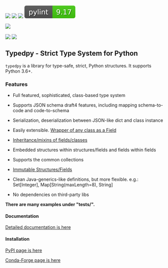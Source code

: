 [![][travis img]][travis]
[![][docs img]][docs]
[![][coverage img]][coverage]
![pylint img]


[![][license img]][license]

[![][conda-forge img]][conda-forge]
[![][pypi img]][pypi]


## Typedpy - Strict Type System for Python

``typedpy`` is a library for type-safe, strict, Python structures. It supports Python 3.6+.

### Features

* Full featured, sophisticated, class-based type system

* Supports JSON schema draft4 features, including mapping schema-to-code and code-to-schema

* Serialization, deserialization between JSON-like dict and class instance

* Easily extensible. [Wrapper of any class as a Field](https://github.com/loyada/typedpy/tree/master/tests/test_typed_field_creator.py)

* [Inheritance/mixins of fields/classes](https://github.com/loyada/typedpy/tree/master/tests/test_inheritance.py)

* Embedded structures within structures/fields and fields within fields

* Supports the common collections

* [Immutable Structures/Fields](https://github.com/loyada/typedpy/tree/master/tests/test_immutable.py)

* Clean Java-generics-like definitions, but more flexible. e.g.: Set[Integer], Map[String(maxLength=8), String]

* No dependencies on third-party libs

**There are many examples under "tests/".**


#### Documentation

[Detailed documentation is here](http://typedpy.readthedocs.io)

#### Installation

[PyPI page is here](https://pypi.python.org/pypi/typedpy)

[Conda-Forge page is here](https://anaconda.org/conda-forge/typedpy)

[travis]:https://travis-ci.org/loyada/typedpy
[travis img]:https://travis-ci.org/loyada/typedpy.svg?branch=master

[docs img]:https://readthedocs.org/projects/typedpy/badge/?version=latest
[docs]:https://typedpy.readthedocs.io/en/latest/?badge=latest

[license]:LICENSE.txt
[license img]:https://img.shields.io/badge/License-Apache%202-blue.svg

[coverage]:https://github.com/loyada/typedpy/blob/master/coverage.txt
[coverage img]:coverage.svg

[pylint img]:pylint.svg

[conda-forge]:https://anaconda.org/conda-forge/typedpy/
[conda-forge img]:https://anaconda.org/conda-forge/typedpy/badges/installer/conda.svg

[pypi]:https://pypi.org/project/typedpy/
[pypi img]:https://img.shields.io/pypi/v/typedpy.svg